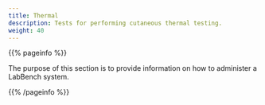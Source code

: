 ```yaml
---
title: Thermal
description: Tests for performing cutaneous thermal testing.
weight: 40
---
```


{{% pageinfo %}}

The purpose of this section is to provide information on how to administer a LabBench system.

{{% /pageinfo %}}